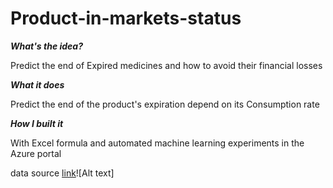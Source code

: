 # Product-in-markets-status

**_What's the idea?_**

Predict the end of Expired medicines and how to avoid their financial losses

**_What it does_**

Predict the end of the product's expiration depend on its Consumption rate

**_How I built it_**

With Excel formula and automated machine learning experiments in the Azure portal

data source
[link](https://www.fda.gov/drugs/drug-approvals-and-databases/national-drug-code-directory)![Alt text]
